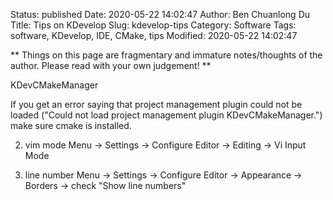 Status: published
Date: 2020-05-22 14:02:47
Author: Ben Chuanlong Du
Title: Tips on KDevelop
Slug: kdevelop-tips
Category: Software
Tags: software, KDevelop, IDE, CMake, tips
Modified: 2020-05-22 14:02:47

**
Things on this page are
fragmentary and immature notes/thoughts of the author.
Please read with your own judgement!
**


KDevCMakeManager

If you get an error saying that project management plugin could not be loaded 
("Could not load project management plugin KDevCMakeManager.") make sure cmake is installed. 

2. vim mode
    Menu -> Settings -> Configure Editor -> Editing -> Vi Input Mode 

3. line number
    Menu -> Settings -> Configure Editor -> Appearance -> Borders -> check "Show line numbers"
